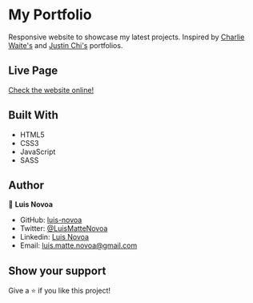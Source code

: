 # My Portfolio

Responsive website to showcase my latest projects. Inspired by [Charlie Waite's](http://charliewaite.me/) and [Justin Chi's](https://www.justinchi.me/) portfolios.

## Live Page

[Check the website online!](https://luis-novoa.github.io/)

## Built With

- HTML5
- CSS3
- JavaScript
- SASS

## Author

👤 **Luis Novoa**

- GitHub: [luis-novoa](https://github.com/luis-novoa)
- Twitter: [@LuisMatteNovoa](https://twitter.com/LuisMatteNovoa)
- Linkedin: [Luis Novoa](https://www.linkedin.com/in/luismattenovoa/)
- Email: [luis.matte.novoa@gmail.com](mailto:luis.matte.novoa@gmail.com)

## Show your support

Give a ⭐️ if you like this project!
